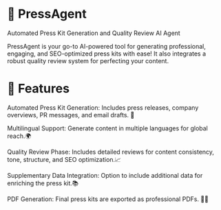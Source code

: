 # 🚀 PressAgent
Automated Press Kit Generation and Quality Review AI Agent

PressAgent is your go-to AI-powered tool for generating professional, engaging, and SEO-optimized press kits with ease! It also integrates a robust quality review system for perfecting your content.

# 🌟 Features

Automated Press Kit Generation: Includes press releases, company overviews, PR messages, and email drafts. 📝

Multilingual Support: Generate content in multiple languages for global reach.🌍

Quality Review Phase: Includes detailed reviews for content consistency, tone, structure, and SEO optimization.📈

Supplementary Data Integration: Option to include additional data for enriching the press kit.📚

PDF Generation: Final press kits are exported as professional PDFs. 🧑‍💻
